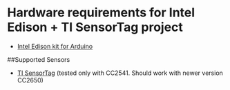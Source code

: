# Hardware requirements for Intel Edison + TI SensorTag project #

 - [Intel Edison kit for Arduino][1]

##Supported Sensors

- [TI SensorTag][2] (tested only with CC2541. Should work with newer version CC2650)

  [1]: http://www.amazon.com/Intel-Edison-Arduino-Components-EDI1ARDUIN-AL-K/dp/
  [2]: http://www.amazon.com/INSTRUMENTS-CC2541DK-SENSOR-CC2541-2-4GHZ-BLUETOOTH/dp/B00HVOOP6S/ref=sr_1_1?ie=UTF8&qid=1428357262&sr=8-1&keywords=TI+SensorTag
 
